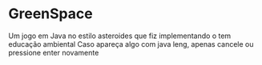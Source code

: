 # GreenSpace
Um jogo em Java no estilo asteroides que fiz implementando o tem educação ambiental
Caso apareça algo com java leng, apenas cancele ou pressione enter novamente
